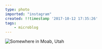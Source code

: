 ```yaml
---
type: photo
imported: "instagram"
created: !!timestamp '2017-10-12 17:35:26'
tags:
    - microblog
---
```

![Somewhere in Moab, Utah](/media/images/photos/2017/10/2352a4575b92c157ac4750111f0b3d69.jpg)

